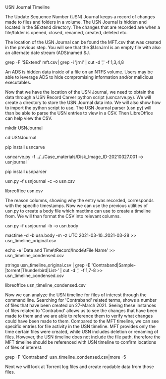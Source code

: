 USN Journal Timeline

The Update Sequence Number (USN) Journal keeps a record of changes made to files and folders in a volume. The USN Journal is hidden and located in the $Extend directory. The changes that are recorded are when a file/folder is opened, closed, renamed, created, deleted etc. 

The location of the USN Journal can be found the MFT.csv that was created in the previous step. You will see that the $UsnJrnl is an empty file with also an alternate date stream (ADS)named $J. 

grep -F '$Extend' mft.csv| grep -i 'jrnl' | cut -d ',' -f 1,3,4,8

An ADS is hidden data inside of a file on an NTFS volume. Users may be able to leverage ADS to hide compromising information and/or malicious executables.

Now that we have the location of the USN Journal, we need to obtain the data through a USN Record Carver python script (usncarve.py). We will create a directory to store the USN Journal data into. We will also show how to import the python script to use. The USN Journal parser (usn.py) will than be able to parse the USN entries to view in a CSV. Then LibreOffice can help view the CSV.

mkdir USNJournal

cd USNJournal

pip install usncarve

usncarve.py -f ../../Case_materials/Disk_Image_ID-20210327.001 -o usnjournal

pip install usnparser

usn.py -f usnjournal -c -o usn.csv

libreoffice usn.csv

The reason columns, showing why the entry was recorded, corresponds with the specific timestamps. Now we can use the previous utilities of usn.py to create a body file which mactime can use to create a timeline from. We will than format the CSV into relevant columns.

usn.py -f usnjournal -b -o usn.body

mactime -d -b usn.body -m -z UTC 2021-03-10..2021-03-28 >> usn_timeline_original.csv

echo -e 'Date and Time\tRecord/Inode\tFile Name' >> usn_timeline_condensed.csv

strings usn_timeline_original.csv | grep -E 'Contraband|Sample-|torrent|Thunderbird|List-' | cut -d ',' -f 1,7-8 >> usn_timeline_condensed.csv

libreoffice usn_timeline_condensed.csv

Now we can analyze the USN timeline for files of interest through the command line. Searching for 'Contraband' related terms, shows a number of files that have been created on 27-March 2021. Seeing these instances of files related to 'Contrabnd' allows us to see the changes that have been made to them and we are able to reference them to verify what changes could have been made to them. Compared to the MFT timeline, we can see specific entries for file activity in the USN timeline. MFT provides only  the time certain files were created, while USN includes deletion or renaming of files. However, the USN timeline does not include the file path, therefore the MFT timeline should be referenced with USN timeline to confirm locations of files of interest.

grep -F 'Contraband' usn_timeline_condensed.csv|more -5

Next we will look at Torrent log files and create readable data from those files.